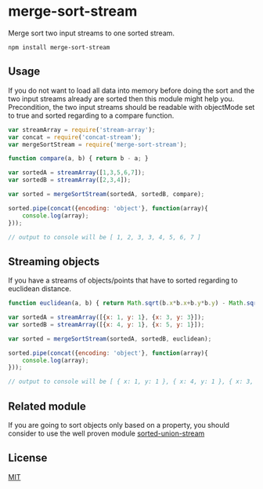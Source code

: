 # merge-sort-stream

Merge sort two input streams to one sorted stream.

	npm install merge-sort-stream

## Usage

If you do not want to load all data into memory before doing the sort and the two input streams already are sorted then this module might help you.
Precondition, the two input streams should be readable with objectMode set to true and sorted regarding to a compare function.

```javascript
var streamArray = require('stream-array');
var concat = require('concat-stream');
var mergeSortStream = require('merge-sort-stream');

function compare(a, b) { return b - a; }

var sortedA = streamArray([1,3,5,6,7]);
var sortedB = streamArray([2,3,4]);

var sorted = mergeSortStream(sortedA, sortedB, compare);

sorted.pipe(concat({encoding: 'object'}, function(array){
	console.log(array);
}));

// output to console will be [ 1, 2, 3, 3, 4, 5, 6, 7 ]
```

## Streaming objects

If you have a streams of objects/points that have to sorted regarding to euclidean distance.

```javascript
function euclidean(a, b) { return Math.sqrt(b.x*b.x+b.y*b.y) - Math.sqrt(a.x*a.x+a.y*a.y); }

var sortedA = streamArray([{x: 1, y: 1}, {x: 3, y: 3}]);
var sortedB = streamArray([{x: 4, y: 1}, {x: 5, y: 1}]);

var sorted = mergeSortStream(sortedA, sortedB, euclidean);

sorted.pipe(concat({encoding: 'object'}, function(array){
	console.log(array);
}));

// output to console will be [ { x: 1, y: 1 }, { x: 4, y: 1 }, { x: 3, y: 3 }, { x: 5, y: 1 } ]
```

## Related module

If you are going to sort objects only based on a property, you should consider to use the well proven module [sorted-union-stream](https://www.npmjs.com/package/sorted-union-stream)


## License

[MIT](http://opensource.org/licenses/MIT)
